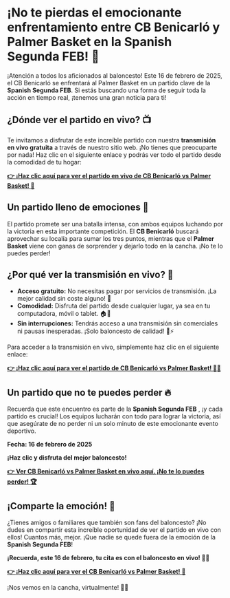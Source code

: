 # ¡No te pierdas el emocionante enfrentamiento entre CB Benicarló y Palmer Basket en la Spanish Segunda FEB! 🏀

¡Atención a todos los aficionados al baloncesto! Este 16 de febrero de 2025, el CB Benicarló se enfrentará al Palmer Basket en un partido clave de la **Spanish Segunda FEB**. Si estás buscando una forma de seguir toda la acción en tiempo real, ¡tenemos una gran noticia para ti!

## ¿Dónde ver el partido en vivo? 📺

Te invitamos a disfrutar de este increíble partido con nuestra **transmisión en vivo gratuita** a través de nuestro sitio web. ¡No tienes que preocuparte por nada! Haz clic en el siguiente enlace y podrás ver todo el partido desde la comodidad de tu hogar:

[**👉 ¡Haz clic aquí para ver el partido en vivo de CB Benicarló vs Palmer Basket! 🎥**](https://tinyurl.com/livestreamfreeo?st=CB+Benicarl%C3%B3+vs+Palmer+Basket&si=ghc)

## Un partido lleno de emociones 🎉

El partido promete ser una batalla intensa, con ambos equipos luchando por la victoria en esta importante competición. El **CB Benicarló** buscará aprovechar su localía para sumar los tres puntos, mientras que el **Palmer Basket** viene con ganas de sorprender y dejarlo todo en la cancha. ¡No te lo puedes perder!

## ¿Por qué ver la transmisión en vivo? 🤔

- **Acceso gratuito:** No necesitas pagar por servicios de transmisión. ¡La mejor calidad sin coste alguno! 💸
- **Comodidad:** Disfruta del partido desde cualquier lugar, ya sea en tu computadora, móvil o tablet. 🏠📱
- **Sin interrupciones:** Tendrás acceso a una transmisión sin comerciales ni pausas inesperadas. ¡Solo baloncesto de calidad! 🏀⚡

Para acceder a la transmisión en vivo, simplemente haz clic en el siguiente enlace:

[**👉 ¡Haz clic aquí para ver el partido de CB Benicarló vs Palmer Basket! 🏀💥**](https://tinyurl.com/livestreamfreeo?st=CB+Benicarl%C3%B3+vs+Palmer+Basket&si=ghc)

## Un partido que no te puedes perder 🔥

Recuerda que este encuentro es parte de la **Spanish Segunda FEB** , ¡y cada partido es crucial! Los equipos lucharán con todo para lograr la victoria, así que asegúrate de no perder ni un solo minuto de este emocionante evento deportivo.

**Fecha: 16 de febrero de 2025**

**¡Haz clic y disfruta del mejor baloncesto!**

[**👉 Ver CB Benicarló vs Palmer Basket en vivo aquí. ¡No te lo puedes perder! 🏆**](https://tinyurl.com/livestreamfreeo?st=CB+Benicarl%C3%B3+vs+Palmer+Basket&si=ghc)

## ¡Comparte la emoción! 📲

¿Tienes amigos o familiares que también son fans del baloncesto? ¡No dudes en compartir esta increíble oportunidad de ver el partido en vivo con ellos! Cuantos más, mejor. ¡Que nadie se quede fuera de la emoción de la **Spanish Segunda FEB**!

**¡Recuerda, este 16 de febrero, tu cita es con el baloncesto en vivo! 🏀✨**

[**👉 ¡Haz clic aquí para ver el CB Benicarló vs Palmer Basket! 🎥**](https://tinyurl.com/livestreamfreeo?st=CB+Benicarl%C3%B3+vs+Palmer+Basket&si=ghc)

¡Nos vemos en la cancha, virtualmente! 🏀👀
